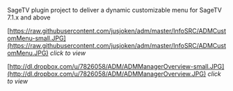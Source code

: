 SageTV plugin project to deliver a dynamic customizable menu for SageTV 7.1.x and above


[https://raw.githubusercontent.com/jusjoken/adm/master/InfoSRC/ADMCustomMenu-small.JPG](https://raw.githubusercontent.com/jusjoken/adm/master/InfoSRC/ADMCustomMenu.JPG) _click to view_

[http://dl.dropbox.com/u/7826058/ADM/ADMManagerOverview-small.JPG](http://dl.dropbox.com/u/7826058/ADM/ADMManagerOverview.JPG) _click to view_

